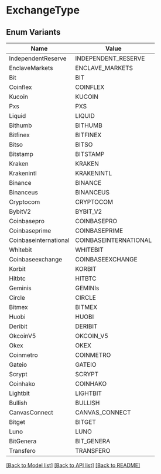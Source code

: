 # ExchangeType

## Enum Variants

| Name | Value |
|---- | -----|
| IndependentReserve | INDEPENDENT_RESERVE |
| EnclaveMarkets | ENCLAVE_MARKETS |
| Bit | BIT |
| Coinflex | COINFLEX |
| Kucoin | KUCOIN |
| Pxs | PXS |
| Liquid | LIQUID |
| Bithumb | BITHUMB |
| Bitfinex | BITFINEX |
| Bitso | BITSO |
| Bitstamp | BITSTAMP |
| Kraken | KRAKEN |
| Krakenintl | KRAKENINTL |
| Binance | BINANCE |
| Binanceus | BINANCEUS |
| Cryptocom | CRYPTOCOM |
| BybitV2 | BYBIT_V2 |
| Coinbasepro | COINBASEPRO |
| Coinbaseprime | COINBASEPRIME |
| Coinbaseinternational | COINBASEINTERNATIONAL |
| Whitebit | WHITEBIT |
| Coinbaseexchange | COINBASEEXCHANGE |
| Korbit | KORBIT |
| Hitbtc | HITBTC |
| Geminis | GEMINIs |
| Circle | CIRCLE |
| Bitmex | BITMEX |
| Huobi | HUOBI |
| Deribit | DERIBIT |
| OkcoinV5 | OKCOIN_V5 |
| Okex | OKEX |
| Coinmetro | COINMETRO |
| Gateio | GATEIO |
| Scrypt | SCRYPT |
| Coinhako | COINHAKO |
| Lightbit | LIGHTBIT |
| Bullish | BULLISH |
| CanvasConnect | CANVAS_CONNECT |
| Bitget | BITGET |
| Luno | LUNO |
| BitGenera | BIT_GENERA |
| Transfero | TRANSFERO |


[[Back to Model list]](../README.md#documentation-for-models) [[Back to API list]](../README.md#documentation-for-api-endpoints) [[Back to README]](../README.md)


